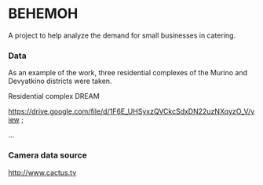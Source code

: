 # BEHEMOH

A project to help analyze the demand for small businesses in catering.

### Data 

As an example of the work, three residential complexes of the Murino and Devyatkino districts were taken.

Residential complex DREAM

https://drive.google.com/file/d/1F6E_UHSyxzQVCkcSdxDN22uzNXqyzO_V/view ;

...

### Сamera data source
http://www.cactus.tv
